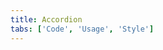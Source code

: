 ```yaml
---
title: Accordion
tabs: ['Code', 'Usage', 'Style']
---
```


<component
    name="Accordion"
    component="accordion"
    variation="accordion"
    experimental="true"
    >
</component>
<component-docs component="accordion" experimental="true"></component-docs>
